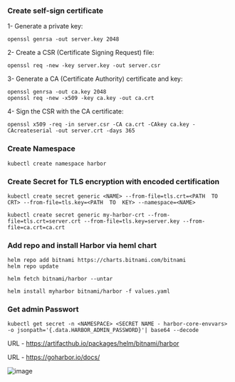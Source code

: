 
### Create self-sign certificate

1- Generate a private key:
```
openssl genrsa -out server.key 2048
```
2- Create a CSR (Certificate Signing Request) file:
```
openssl req -new -key server.key -out server.csr
```
3- Generate a CA (Certificate Authority) certificate and key:
```
openssl genrsa -out ca.key 2048
openssl req -new -x509 -key ca.key -out ca.crt
```

4- Sign the CSR with the CA certificate:
```
openssl x509 -req -in server.csr -CA ca.crt -CAkey ca.key -CAcreateserial -out server.crt -days 365
```
### Create Namespace
```
kubectl create namespace harbor
```
### Create Secret for TLS encryption with encoded certification
```
kubectl create secret generic <NAME> --from-file=tls.crt=<PATH  TO  CRT> --from-file=tls.key=<PATH  TO  KEY> --namespace=<NAME>

kubectl create secret generic my-harbor-crt --from-file=tls.crt=server.crt --from-file=tls.key=server.key --from-file=ca.crt=ca.crt
```
  

### Add repo and install Harbor via heml chart
```
helm repo add bitnami https://charts.bitnami.com/bitnami
helm repo update
```
```
helm fetch bitnami/harbor --untar
```
```
helm install myharbor bitnami/harbor -f values.yaml
``` 
###  Get admin Passwort
```
kubectl get secret -n <NAMESPACE> <SECRET NAME - harbor-core-envvars> -o jsonpath='{.data.HARBOR_ADMIN_PASSWORD}'| base64 --decode
```

URL - https://artifacthub.io/packages/helm/bitnami/harbor

URL - https://goharbor.io/docs/

![image](https://user-images.githubusercontent.com/3519706/224947295-1c6f533c-ee2a-4086-90be-bd1c95f3d08d.png)

